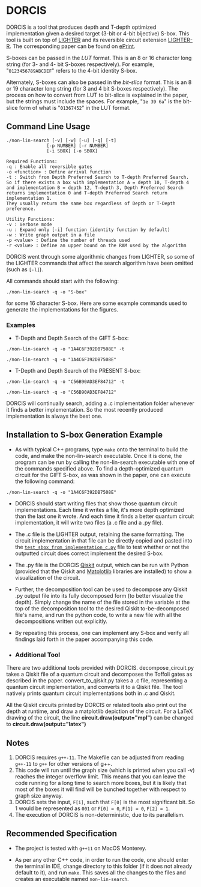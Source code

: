 # DORCIS #
DORCIS is a tool that produces depth and T-depth optimized implementation given a desired target (3-bit or 4-bit bijective) S-box. This tool is built on top of [LIGHTER](https://eprint.iacr.org/2017/101) and its reversible circuit extension [LIGHTER-R](https://ieeexplore.ieee.org/abstract/document/9088027). The corresponding paper can be found on [ePrint](https://eprint.iacr.org/2023/286).

S-boxes can be passed in the *LUT* format. This is an 8 or 16 character long string (for 3- and 4- bit S-boxes respectively). For example, "`0123456789ABCDEF`" refers to the 4-bit identity S-box.

Alternately, S-boxes can also be passed in the *bit-slice* format. This is an 8 or 19 character long string (for 3 and 4 bit S-boxes respectively). The process on how to convert from LUT to bit-slice is explained in the paper, but the strings must include the spaces. For example, "`1e 39 6a`" is the bit-slice form of what is "`01367452`" in the LUT format.

## Command Line Usage ##
    ./non-lin-search [-v] [-w] [-u] [-q] [-t]
                   [-p NUMBER] [-r NUMBER]
                   [-i SBOX] [-o SBOX]

    Required Functions:
    -q : Enable all reversible gates
    -o <function> : Define arrival function
    -t : Switch from Depth Preferred Search to T-depth Preferred Search. So if there exists a box with implementation A = depth 10, T-depth 4 and implementation B = depth 12, T-depth 3, Depth Preferred Search returns implementation 0 and T-depth Preferred Search return implementation 1.
    They usually return the same box regardless of Depth or T-Depth preference.

    Utility Functions:
    -v : Verbose mode
    -u : Expand only [-i] function (identity function by default)
    -w : Write graph output in a file
    -p <value> : Define the number of threads used
    -r <value> : Define an upper bound on the RAM used by the algorithm

DORCIS went through some algorithmic changes from LIGHTER, so some of the LIGHTER commands that affect the search algorithm have been omitted (such as `[-l]`). 

All commands should start with the following:
```
./non-lin-search -q -o "S-box"
```
for some 16 character S-box. Here are some example commands used to generate the implementations for the figures.

### Examples ###
- T-Depth and Depth Search of the GIFT S-box:
```
./non-lin-search -q -o "1A4C6F392DB7508E" -t
```
```
./non-lin-search -q -o "1A4C6F392DB7508E"
```

- T-Depth and Depth Search of the PRESENT S-box:
```
./non-lin-search -q -o "C56B90AD3EF84712" -t
```

```
./non-lin-search -q -o "C56B90AD3EF84712"
```

DORCIS will continually search, adding a .c implementation folder whenever it finds a better implementation. So the most recently produced implementation is always the best one.

## Installation to S-box Generation Example ##

* As with typical C++ programs, type `make` onto the terminal to build the code, and make the non-lin-search executable. Once it is done, the program can be run by calling the non-lin-search executable with one of the commands specified above. To find a depth-optimized quantum circuit for the GIFT S-box, as was shown in the paper, one can execute the following command: 
```
./non-lin-search -q -o "1A4C6F392DB7508E"
```

* DORCIS should start writing files that show those quantum circuit implementations. Each time it writes a file, it's more depth optimized than the last one it wrote. And each time it finds a better quantum circuit implementation, it will write two files (a .c file and a .py file).

* The .c file is the LIGHTER output, retaining the same formatting. The circuit implementation in that file can be directly copied and pasted into the [`test_sbox_from_implementation_c.py`](https://github.com/vdasu/lighter-r/blob/master/test_sbox_from_implementation_c.py) file to test whether or not the outputted circuit does correct implement the desired S-box.

* The .py file is the DORCIS [Qiskit](https://qiskit.org/) output, which can be run with Python (provided that the Qiskit and [Matplotlib](https://matplotlib.org/) libraries are installed) to show a visualization of the circuit.

* Further, the decomposition tool can be used to decompose any Qiskit .py output file into its fully decomposed form (to better visualize the depth). Simply change the name of the file stored in the variable at the top of the decomposition tool to the desired Qiskit to-be-decomposed file's name, and run the python code, to write a new file with all the decompositions written out explicitly.

* By repeating this process, one can implement any S-box and verify all findings laid forth in the paper accompanying this code.

* ### Additional Tool ###
There are two additional tools provided with DORCIS. decompose_circuit.py takes a Qiskit file of a quantum circuit and decomposes the Toffoli gates as described in the paper. convert_to_qiskit.py takes a .c file, representing a quantum circuit implementation, and converts it to a Qiskit file. The tool natively prints quantum circuit implementations both in .c and Qiskit. 

All the Qiskit circuits printed by DORCIS or related tools also print out the depth at runtime, and draw a matplotlib depiction of the circuit. For a LaTeX drawing of the circuit, the line **circuit.draw(output="mpl")** can be changed to **circuit.draw(output="latex")**

## Notes ##

1. DORCIS requires `g++-11`. The Makefile can be adjusted from reading `g++-11` to `g++` for other versions of g++.
2. This code will run until the graph size (which is printed when you call -v) reaches the integer overflow limit. This means that you can leave the code running for a long time to search more boxes, but it is likely that most of the boxes it will find will be bunched together with respect to graph size anyway.
3. DORCIS sets the input, `F[i]`, such that `F[0]` is the most significant bit. So 1 would be represented as `001` or `F[0] = 0`, `F[1] = 0`, `F[2] = 1`.
4. The execution of DORCIS is non-deterministic, due to its parallelism.

## Recommended Specification ##

* The project is tested with `g++11` on MacOS Monterey.

* As per any other C++ code, in order to run the code, one should enter the terminal in IDE, change directory to this folder (if it does not already default to it), and run `make`. This saves all the changes to the files and creates an executable named `non-lin-search`.


